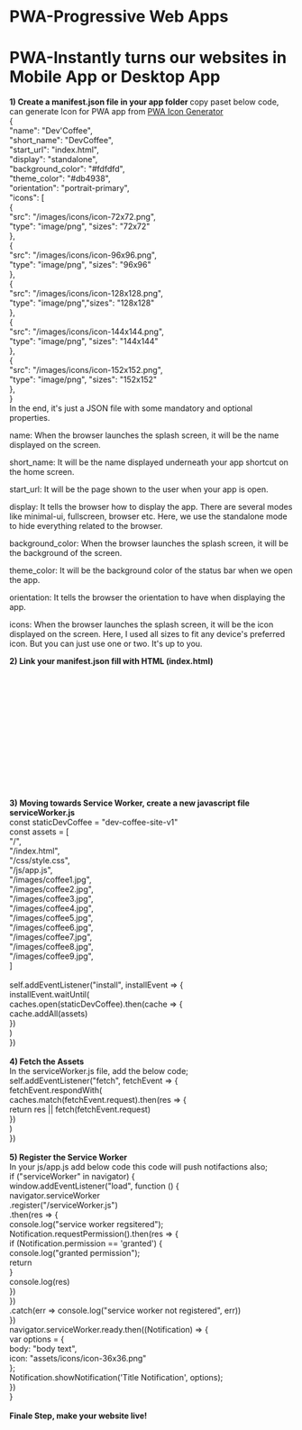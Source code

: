 # PWA-Progressive Web Apps
# PWA-Instantly turns our websites in Mobile App or Desktop App
<b>1) Create a manifest.json file in your app folder </b>
   copy paset below code, can generate Icon for PWA app from <a href="https://cloudparker.com/tools/pwa-app-icon-generator" target="_blank"> PWA Icon Generator</a>
   <br>
   { <br>
  "name": "Dev'Coffee", <br>
  "short_name": "DevCoffee", <br>
  "start_url": "index.html", <br>
  "display": "standalone", <br>
  "background_color": "#fdfdfd", <br>
  "theme_color": "#db4938", <br>
  "orientation": "portrait-primary",  <br>
  "icons": [  <br>
    { <br>
      "src": "/images/icons/icon-72x72.png",  <br>
      "type": "image/png", "sizes": "72x72"  <br>
    },  <br>
    { <br>
      "src": "/images/icons/icon-96x96.png", <br>
      "type": "image/png", "sizes": "96x96"  <br>
    },  <br>
    {  <br>
      "src": "/images/icons/icon-128x128.png",  <br>
      "type": "image/png","sizes": "128x128"  <br>
    },  <br>
    {  <br>
      "src": "/images/icons/icon-144x144.png",  <br>
      "type": "image/png", "sizes": "144x144"  <br>
    },  <br>
    {  <br>
      "src": "/images/icons/icon-152x152.png",  <br>
      "type": "image/png", "sizes": "152x152"  <br>
    },  <br>
}  <br>
In the end, it's just a JSON file with some mandatory and optional properties.

name: When the browser launches the splash screen, it will be the name displayed on the screen.

short_name: It will be the name displayed underneath your app shortcut on the home screen.

start_url: It will be the page shown to the user when your app is open.

display: It tells the browser how to display the app. There are several modes like minimal-ui, fullscreen, browser etc. Here, we use the standalone mode to hide everything related to the browser.

background_color: When the browser launches the splash screen, it will be the background of the screen.

theme_color: It will be the background color of the status bar when we open the app.

orientation: It tells the browser the orientation to have when displaying the app.

icons: When the browser launches the splash screen, it will be the icon displayed on the screen. Here, I used all sizes to fit any device's preferred icon. But you can just use one or two. It's up to you.

<b>2) Link your manifest.json fill with HTML (index.html) </b>  <br>
    <link rel="manifest" href="manifest.json" />  <br>
<!-- ios support --> <br>
<link rel="apple-touch-icon" href="images/icons/icon-72x72.png" /> <br>
<link rel="apple-touch-icon" href="images/icons/icon-96x96.png" /> <br>
<link rel="apple-touch-icon" href="images/icons/icon-128x128.png" /> <br>
<link rel="apple-touch-icon" href="images/icons/icon-144x144.png" /> <br>
<link rel="apple-touch-icon" href="images/icons/icon-152x152.png" /> <br>
<link rel="apple-touch-icon" href="images/icons/icon-192x192.png" /> <br>
<link rel="apple-touch-icon" href="images/icons/icon-384x384.png" /> <br>
<link rel="apple-touch-icon" href="images/icons/icon-512x512.png" /> <br>
<meta name="apple-mobile-web-app-status-bar" content="#db4938" /> <br>
<meta name="theme-color" content="#db4938" /> <br>
 <br>
<b>3) Moving towards Service Worker, create a new javascript file serviceWorker.js </b>  <br>
   const staticDevCoffee = "dev-coffee-site-v1" <br>
const assets = [ <br>
  "/", <br>
  "/index.html",  <br>
  "/css/style.css",  <br>
  "/js/app.js",  <br>
  "/images/coffee1.jpg",  <br>
  "/images/coffee2.jpg",  <br>
  "/images/coffee3.jpg",  <br>
  "/images/coffee4.jpg",  <br>
  "/images/coffee5.jpg",  <br>
  "/images/coffee6.jpg",  <br>
  "/images/coffee7.jpg",  <br>
  "/images/coffee8.jpg",  <br>
  "/images/coffee9.jpg",  <br>
]   <br>
 <br>
self.addEventListener("install", installEvent => {  <br>
  installEvent.waitUntil(  <br>
    caches.open(staticDevCoffee).then(cache => {  <br>
      cache.addAll(assets)  <br>
    }) <br>
  ) <br>
}) <br>
 <br>
<b>4) Fetch the Assets</b>  <br>
In the serviceWorker.js file, add the below code;  <br>
self.addEventListener("fetch", fetchEvent => {  <br>
  fetchEvent.respondWith(  <br>
    caches.match(fetchEvent.request).then(res => {  <br>
      return res || fetch(fetchEvent.request)  <br>
    }) <br>
  ) <br>
}) <br>
 <br>
<b>5) Register the Service Worker</b>  <br>
In your js/app.js add below code this code will push notifactions also;  <br>
if ("serviceWorker" in navigator) { <br>
    window.addEventListener("load", function () { <br>
        navigator.serviceWorker <br>
            .register("/serviceWorker.js")  <br>
            .then(res => {  <br>
                console.log("service worker regsitered");  <br>
                Notification.requestPermission().then(res => {  <br>
                    if (Notification.permission == 'granted') {  <br>
                        console.log("granted permission");  <br>
                        return  <br>
                    }  <br>
                    console.log(res)  <br>
                })  <br> 
            })  <br> 
            .catch(err => console.log("service worker not registered", err))  <br>
    })  <br>
    navigator.serviceWorker.ready.then((Notification) => {  <br>
        var options = {  <br>
            body: "body text",  <br>
            icon: "assets/icons/icon-36x36.png"  <br>
        };  <br>
        Notification.showNotification('Title Notification', options);  <br>
    })  <br>
}  <br>
 <br>
<b>Finale Step, make your website live!</b>

